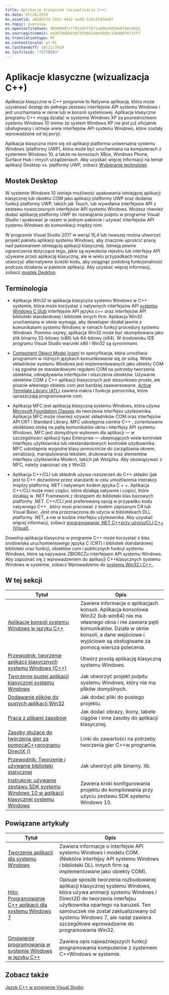 ```yaml
---
title: Aplikacje klasyczne (wizualizacja C++)
ms.date: 07/28/2019
ms.assetid: a020b534-293c-44e2-aa48-516c43ddeb8f
ms.topic: overview
ms.openlocfilehash: 98909097cf791d55f5971a89643839e07b0c60d1
ms.sourcegitcommit: ea9d78dbb93bf3f8841dde93dbc12bd66f6f32ff
ms.translationtype: MT
ms.contentlocale: pl-PL
ms.lasthandoff: 10/22/2019
ms.locfileid: "72778503"
---
```

# <a name="desktop-applications-visual-c"></a>Aplikacje klasyczne (wizualizacja C++)

*Aplikacja klasyczna* w C++ programie to Natywna aplikacja, która może uzyskiwać dostęp do pełnego zestawu interfejsów API systemu Windows i jest uruchamiana w oknie lub w konsoli systemowej. Aplikacje klasyczne programu C++ mogą działać w systemie Windows XP za poorednictwem systemu Windows 10 (mimo że system Windows XP nie jest już oficjalnie obsługiwany i istnieje wiele interfejsów API systemu Windows, które zostały wprowadzone od tej pory).

Aplikacja klasyczna różni się od aplikacji platforma uniwersalna systemu Windows (platformy UWP), która może być uruchamiana na komputerach z systemem Windows 10, a także na konsolach XBox, Windows Phone, Surface Hub i innych urządzeniach. Aby uzyskać więcej informacji na temat aplikacji Desktop vs. platformy UWP, zobacz [Wybieranie technologii](/windows/win32/choose-your-technology).

## <a name="desktop-bridge"></a>Mostek Desktop

W systemie Windows 10 istnieje możliwość spakowania istniejącej aplikacji klasycznej lub obiektu COM jako aplikacji platformy UWP oraz dodania funkcji platformy UWP, takich jak Touch, lub wywołania interfejsów API z zestawu nowoczesnych interfejsów API systemu Windows. Możesz również dodać aplikację platformy UWP do rozwiązania pulpitu w programie Visual Studio i spakować je razem w jednym pakiecie i używać interfejsów API systemu Windows do komunikacji między nimi.

W programie Visual Studio 2017 w wersji 15,4 lub nowszej można utworzyć projekt pakietu aplikacji systemu Windows, aby znacznie uprościć pracę nad pakowaniem istniejącej aplikacji klasycznej. Istnieją pewne ograniczenia dotyczące tego, jakie są wywołania rejestru lub interfejsy API używane przez aplikację klasyczną, ale w wielu przypadkach można utworzyć alternatywne ścieżki kodu, aby osiągnąć podobną funkcjonalność podczas działania w pakiecie aplikacji. Aby uzyskać więcej informacji, zobacz [mostek Desktop](/windows/uwp/porting/desktop-to-uwp-root).

## <a name="terminology"></a>Terminologia

- Aplikacja *Win32* to aplikacja klasyczna systemu Windows w C++ systemie, która może korzystać z natywnych interfejsów API [systemu Windows C i/lub](/windows/win32/apiindex/windows-api-list) interfejsów API języka c++ oraz interfejsów API biblioteki standardowej i bibliotek innych firm. Aplikacja Win32 uruchamiana w oknie wymaga, aby deweloper działał jawnie z komunikatami systemu Windows w ramach funkcji procedury systemu Windows. Pomimo nazwy, aplikacja Win32 może być skompilowana jako plik binarny 32-bitowy (x86) lub 64-bitowy (x64). W środowisku IDE programu Visual Studio warunki x86 i Win32 są synonimami.

- [Component Object Model (com)](/windows/win32/com/the-component-object-model) to specyfikacja, która umożliwia programom w różnych językach komunikowanie się ze sobą. Wiele składników systemu Windows jest implementowanych jako obiekty COM i są zgodne ze standardowymi regułami COM na potrzeby tworzenia obiektów, odnajdywania interfejsów i niszczenia obiektów.  Używanie obiektów COM z C++ aplikacji klasycznych jest stosunkowo proste, ale pisanie własnego obiektu com jest bardziej zaawansowane. [Active Template Library (ATL)](../atl/atl-com-desktop-components.md) zawiera makra i funkcje pomocnika, które upraszczają programowanie com.

- Aplikacja MFC jest aplikacją klasyczną systemu Windows, która używa [Microsoft Foundation Classes](../mfc/mfc-desktop-applications.md) do tworzenia interfejsu użytkownika. Aplikacja MFC może również używać składników COM oraz interfejsów API CRT i Standard Library. MFC udostępnia cienkie C++ , zorientowane obiektowo otokę na pętlę komunikatów okna i interfejsy API systemu Windows. MFC jest domyślnym wyborem dla aplikacji — w szczególności aplikacji typu Enterprise — obejmujących wiele kontrolek interfejsu użytkownika lub niestandardowych kontrolek użytkownika. MFC udostępnia wygodne klasy pomocnicze do zarządzania oknem, serializacji, manipulowania tekstem, drukowania oraz elementów interfejsu użytkownika Modern, takich jak Wstążka. Aby obowiązywać z MFC, należy zapoznać się z Win32.

- Aplikacja C++/CLI lub składnik używa rozszerzeń do C++ składni (jak jest to C++ dozwolone przez standard) w celu umożliwienia interakcji między platformą .NET i natywnym kodem języka C + +.  Aplikacja C++/CLI może mieć części, które działają natywnie i części, które działają w .NET Framework z dostępem do biblioteki klas bazowych platformy .NET. C++/CLI jest preferowaną opcją w przypadku kodu natywnego C++ , który musi pracować z kodem zapisanym C# lub Visual Basic. Jest ona przeznaczona do użycia w bibliotekach DLL platformy .NET, a nie w kodzie interfejsu użytkownika. Aby uzyskać więcej informacji, zobacz [programowanie .NET C++przy użyciu/CLI C++(Visual)](../dotnet/dotnet-programming-with-cpp-cli-visual-cpp.md).

Dowolna aplikacja klasyczna w programie C++ może korzystać z klas środowiska uruchomieniowego języka C (CRT) i bibliotek standardowej biblioteki oraz funkcji, obiektów com i publicznych funkcji systemu Windows, które są nazywane ZBIORCZo interfejsem API systemu Windows. Aby zapoznać się z wprowadzeniem do aplikacji C++klasycznych systemu Windows w systemie, zobacz Wprowadzenie do [systemu Win32 i C++ ](/windows/win32/LearnWin32/learn-to-program-for-windows).

## <a name="in-this-section"></a>W tej sekcji

|Tytuł|Opis|
|-----------|-----------------|
|[Aplikacje konsoli systemu Windows w języku C++](console-applications-in-visual-cpp.md)|Zawiera informacje o aplikacjach konsoli. Aplikacja konsolowa Win32 (lub win64) nie ma własnego okna i nie zawiera pętli komunikatów. Działa w oknie konsoli, a dane wejściowe i wyjściowe są obsługiwane za pomocą wiersza polecenia.|
|[Przewodnik: tworzenie aplikacji klasycznych systemu Windows (C++)](walkthrough-creating-windows-desktop-applications-cpp.md)|Utwórz prostą aplikację klasyczną systemu Windows.|
|[Tworzenie pustej aplikacji klasycznej systemu Windows](creating-an-empty-windows-desktop-application.md)|Jak utworzyć projekt pulpitu systemu Windows, który nie ma plików domyślnych.|
|[Dodawanie plików do pustych aplikacji Win32](adding-files-to-an-empty-win32-applications.md)|Jak dodać pliki do pustego projektu.|
|[Praca z plikami zasobów](working-with-resource-files.md)|Jak dodać obrazy, ikony, tabele ciągów i inne zasoby do aplikacji klasycznej.|
|[Zasoby służące do tworzenia gier za pomocąC++programu DirectX ()](resources-for-creating-a-game-using-directx.md)|Linki do zawartości na potrzeby tworzenia gier C++w programie.|
|[Przewodnik: Tworzenie i używanie biblioteki statycznej](walkthrough-creating-and-using-a-static-library-cpp.md)|Jak utworzyć plik binarny. lib.|
|[Instrukcje: używanie zestawu SDK systemu Windows 10 w aplikacji klasycznej systemu Windows](how-to-use-the-windows-10-sdk-in-a-windows-desktop-application.md)|Zawiera kroki konfigurowania projektu do kompilowania przy użyciu zestawu SDK systemu Windows 10.|

## <a name="related-articles"></a>Powiązane artykuły

|Tytuł|Opis|
|-----------|-----------------|
|[Tworzenie aplikacji dla systemu Windows](/windows/win32/index)|Zawiera informacje o interfejsie API systemu Windows i modelu COM. (Niektóre interfejsy API systemu Windows i biblioteki DLL innych firm są implementowane jako obiekty COM).|
|[Hilo: Programowanie C++ aplikacji dla systemu Windows 7](https://msdn.microsoft.com/library/windows/desktop/ff708696.aspx)|Opisuje sposób tworzenia rozbudowanej aplikacji klasycznej systemu Windows, która używa animacji systemu Windows i Direct2D do tworzenia interfejsu użytkownika opartego na karuzeli.  Ten samouczek nie został zaktualizowany od systemu Windows 7, ale nadal zawiera szczegółowe wprowadzenie do programowania Win32.|
|[Omówienie programowania w systemie Windows w języku C++](overview-of-windows-programming-in-cpp.md)|Zawiera opis najważniejszych funkcji programowania komputerów z systemem C++Windows w systemie.|

## <a name="see-also"></a>Zobacz także

[Język C++ w programie Visual Studio](../overview/visual-cpp-in-visual-studio.md)
